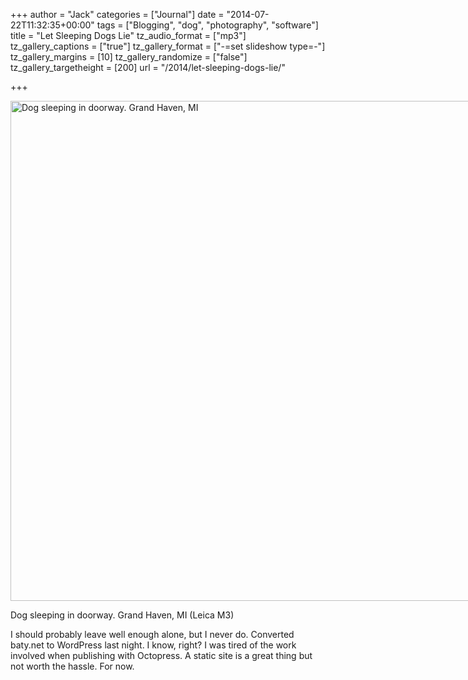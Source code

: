 +++
author = "Jack"
categories = ["Journal"]
date = "2014-07-22T11:32:35+00:00"
tags = ["Blogging", "dog", "photography", "software"]
title = "Let Sleeping Dogs Lie"
tz_audio_format = ["mp3"]
tz_gallery_captions = ["true"]
tz_gallery_format = ["-=set slideshow type=-"]
tz_gallery_margins = [10]
tz_gallery_randomize = ["false"]
tz_gallery_targetheight = [200]
url = "/2014/let-sleeping-dogs-lie/"

+++

<div id="attachment_1362" style="width: 1210px" class="wp-caption alignnone">
  <img class="wp-image-1362 size-full" src="/img/2014/07/14340469434_1c57767da6_o.jpg" alt="Dog sleeping in doorway. Grand Haven, MI" width="1200" height="800" srcset="/img/2014/07/14340469434_1c57767da6_o.jpg 1200w, /img/2014/07/14340469434_1c57767da6_o-300x200.jpg 300w, /img/2014/07/14340469434_1c57767da6_o-768x512.jpg 768w, /img/2014/07/14340469434_1c57767da6_o-1024x683.jpg 1024w" sizes="(max-width: 1200px) 100vw, 1200px" />
  
  <p class="wp-caption-text">
    Dog sleeping in doorway. Grand Haven, MI (Leica M3)
  </p>
</div>

I should probably leave well enough alone, but I never do. Converted baty.net to WordPress last night. I know, right? I was tired of the work involved when publishing with Octopress. A static site is a great thing but not worth the hassle. For now.